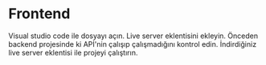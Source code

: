 # Frontend

Visual studio code ile dosyayı açın.
Live server eklentisini ekleyin.
Önceden backend projesinde ki APİ'nin çalışıp çalışmadığını kontrol edin.
İndirdiğiniz live server eklentisi ile projeyi çalıştırın.


